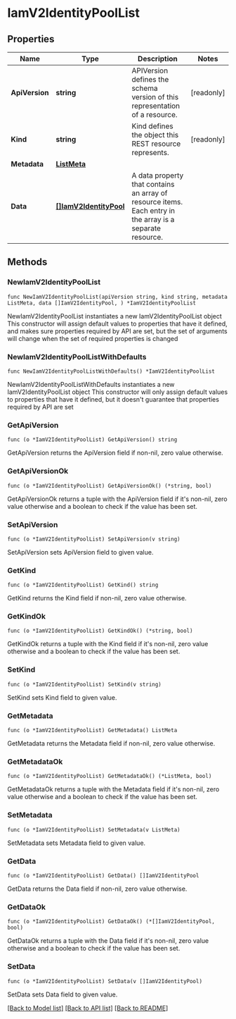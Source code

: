 # IamV2IdentityPoolList

## Properties

Name | Type | Description | Notes
------------ | ------------- | ------------- | -------------
**ApiVersion** | **string** | APIVersion defines the schema version of this representation of a resource. | [readonly] 
**Kind** | **string** | Kind defines the object this REST resource represents. | [readonly] 
**Metadata** | [**ListMeta**](ListMeta.md) |  | 
**Data** | [**[]IamV2IdentityPool**](IamV2IdentityPool.md) | A data property that contains an array of resource items. Each entry in the array is a separate resource. | 

## Methods

### NewIamV2IdentityPoolList

`func NewIamV2IdentityPoolList(apiVersion string, kind string, metadata ListMeta, data []IamV2IdentityPool, ) *IamV2IdentityPoolList`

NewIamV2IdentityPoolList instantiates a new IamV2IdentityPoolList object
This constructor will assign default values to properties that have it defined,
and makes sure properties required by API are set, but the set of arguments
will change when the set of required properties is changed

### NewIamV2IdentityPoolListWithDefaults

`func NewIamV2IdentityPoolListWithDefaults() *IamV2IdentityPoolList`

NewIamV2IdentityPoolListWithDefaults instantiates a new IamV2IdentityPoolList object
This constructor will only assign default values to properties that have it defined,
but it doesn't guarantee that properties required by API are set

### GetApiVersion

`func (o *IamV2IdentityPoolList) GetApiVersion() string`

GetApiVersion returns the ApiVersion field if non-nil, zero value otherwise.

### GetApiVersionOk

`func (o *IamV2IdentityPoolList) GetApiVersionOk() (*string, bool)`

GetApiVersionOk returns a tuple with the ApiVersion field if it's non-nil, zero value otherwise
and a boolean to check if the value has been set.

### SetApiVersion

`func (o *IamV2IdentityPoolList) SetApiVersion(v string)`

SetApiVersion sets ApiVersion field to given value.


### GetKind

`func (o *IamV2IdentityPoolList) GetKind() string`

GetKind returns the Kind field if non-nil, zero value otherwise.

### GetKindOk

`func (o *IamV2IdentityPoolList) GetKindOk() (*string, bool)`

GetKindOk returns a tuple with the Kind field if it's non-nil, zero value otherwise
and a boolean to check if the value has been set.

### SetKind

`func (o *IamV2IdentityPoolList) SetKind(v string)`

SetKind sets Kind field to given value.


### GetMetadata

`func (o *IamV2IdentityPoolList) GetMetadata() ListMeta`

GetMetadata returns the Metadata field if non-nil, zero value otherwise.

### GetMetadataOk

`func (o *IamV2IdentityPoolList) GetMetadataOk() (*ListMeta, bool)`

GetMetadataOk returns a tuple with the Metadata field if it's non-nil, zero value otherwise
and a boolean to check if the value has been set.

### SetMetadata

`func (o *IamV2IdentityPoolList) SetMetadata(v ListMeta)`

SetMetadata sets Metadata field to given value.


### GetData

`func (o *IamV2IdentityPoolList) GetData() []IamV2IdentityPool`

GetData returns the Data field if non-nil, zero value otherwise.

### GetDataOk

`func (o *IamV2IdentityPoolList) GetDataOk() (*[]IamV2IdentityPool, bool)`

GetDataOk returns a tuple with the Data field if it's non-nil, zero value otherwise
and a boolean to check if the value has been set.

### SetData

`func (o *IamV2IdentityPoolList) SetData(v []IamV2IdentityPool)`

SetData sets Data field to given value.



[[Back to Model list]](../README.md#documentation-for-models) [[Back to API list]](../README.md#documentation-for-api-endpoints) [[Back to README]](../README.md)


